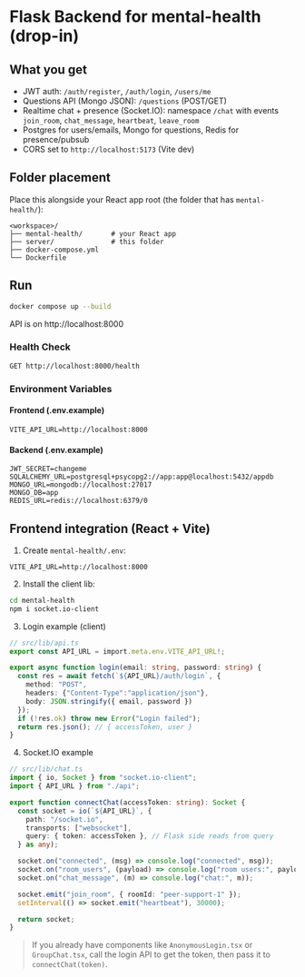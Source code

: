 # Flask Backend for mental-health (drop-in)

## What you get
- JWT auth: `/auth/register`, `/auth/login`, `/users/me`
- Questions API (Mongo JSON): `/questions` (POST/GET)
- Realtime chat + presence (Socket.IO): namespace `/chat` with events `join_room`, `chat_message`, `heartbeat`, `leave_room`
- Postgres for users/emails, Mongo for questions, Redis for presence/pubsub
- CORS set to `http://localhost:5173` (Vite dev)

## Folder placement
Place this alongside your React app root (the folder that has `mental-health/`):
```
<workspace>/
├── mental-health/       # your React app
├── server/              # this folder
├── docker-compose.yml
└── Dockerfile
```

## Run
```bash
docker compose up --build
```
API is on http://localhost:8000

### Health Check
```
GET http://localhost:8000/health
```

### Environment Variables

#### Frontend (.env.example)
```
VITE_API_URL=http://localhost:8000
```

#### Backend (.env.example)
```
JWT_SECRET=changeme
SQLALCHEMY_URL=postgresql+psycopg2://app:app@localhost:5432/appdb
MONGO_URL=mongodb://localhost:27017
MONGO_DB=app
REDIS_URL=redis://localhost:6379/0
```

## Frontend integration (React + Vite)
1) Create `mental-health/.env`:
```
VITE_API_URL=http://localhost:8000
```

2) Install the client lib:
```bash
cd mental-health
npm i socket.io-client
```

3) Login example (client)
```ts
// src/lib/api.ts
export const API_URL = import.meta.env.VITE_API_URL!;

export async function login(email: string, password: string) {
  const res = await fetch(`${API_URL}/auth/login`, {
    method: "POST",
    headers: {"Content-Type":"application/json"},
    body: JSON.stringify({ email, password })
  });
  if (!res.ok) throw new Error("Login failed");
  return res.json(); // { accessToken, user }
}
```

4) Socket.IO example
```ts
// src/lib/chat.ts
import { io, Socket } from "socket.io-client";
import { API_URL } from "./api";

export function connectChat(accessToken: string): Socket {
  const socket = io(`${API_URL}`, {
    path: "/socket.io",
    transports: ["websocket"],
    query: { token: accessToken }, // Flask side reads from query
  } as any);

  socket.on("connected", (msg) => console.log("connected", msg));
  socket.on("room_users", (payload) => console.log("room users:", payload));
  socket.on("chat_message", (m) => console.log("chat:", m));

  socket.emit("join_room", { roomId: "peer-support-1" });
  setInterval(() => socket.emit("heartbeat"), 30000);

  return socket;
}
```

> If you already have components like `AnonymousLogin.tsx` or `GroupChat.tsx`, call the login API to get the token, then pass it to `connectChat(token)`.
